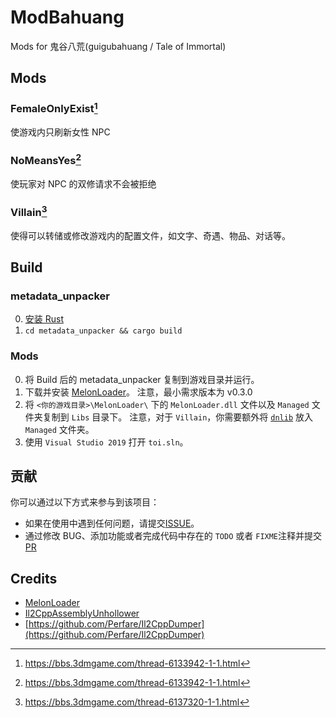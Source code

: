 # ModBahuang
Mods for 鬼谷八荒(guigubahuang / Tale of Immortal)

## Mods
### FemaleOnlyExist[^1]
使游戏内只刷新女性 NPC 


### NoMeansYes[^1]
使玩家对 NPC 的双修请求不会被拒绝

### Villain[^2]
使得可以转储或修改游戏内的配置文件，如文字、奇遇、物品、对话等。

[^1]: https://bbs.3dmgame.com/thread-6133942-1-1.html
[^2]: https://bbs.3dmgame.com/thread-6137320-1-1.html

## Build

### metadata_unpacker
0. [安装 Rust](https://www.rust-lang.org/tools/install)
1. `cd metadata_unpacker && cargo build`

### Mods
0. 将 Build 后的 metadata_unpacker 复制到游戏目录并运行。
1. 下载并安装 [MelonLoader](https://github.com/LavaGang/MelonLoader)。 注意，最小需求版本为 v0.3.0
2. 将 `<你的游戏目录>\MelonLoader\` 下的 `MelonLoader.dll` 文件以及 `Managed` 文件夹复制到 `Libs` 目录下。   注意，对于 `Villain`，你需要额外将 [`dnlib`](https://github.com/0xd4d/dnlib) 放入 `Managed` 文件夹。
3. 使用 `Visual Studio 2019` 打开 `toi.sln`。

## 贡献
你可以通过以下方式来参与到该项目：

- 如果在使用中遇到任何问题，请提交[ISSUE](https://github.com/lolligun/ModBahuang/issues)。
- 通过修改 BUG、添加功能或者完成代码中存在的 `TODO` 或者 `FIXME`注释并提交 [PR](https://github.com/lolligun/ModBahuang/pulls)

## Credits
- [MelonLoader](https://github.com/LavaGang/MelonLoader)
- [Il2CppAssemblyUnhollower](https://github.com/knah/Il2CppAssemblyUnhollower)
- [https://github.com/Perfare/Il2CppDumper](https://github.com/Perfare/Il2CppDumper)

